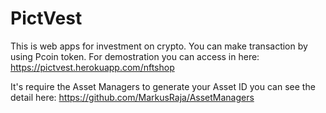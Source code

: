 # PictVest
This is web apps for investment on crypto. You can make transaction by using Pcoin token. For demostration you can access in here: https://pictvest.herokuapp.com/nftshop

It's require the Asset Managers to generate your Asset ID you can see the detail here: https://github.com/MarkusRaja/AssetManagers
